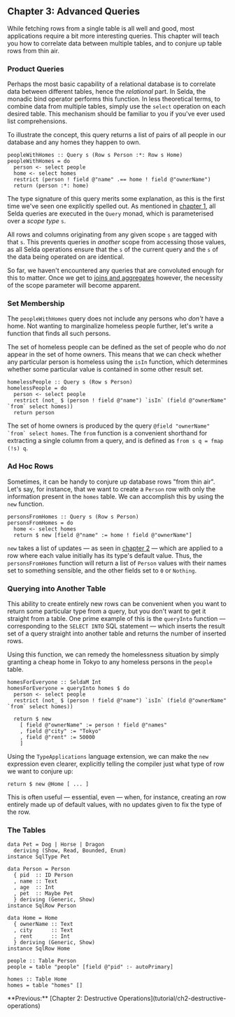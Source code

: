 <div class="pane" id="left">

## Chapter 3: Advanced Queries

While fetching rows from a single table is all well and good, most applications
require a bit more interesting queries.
This chapter will teach you how to correlate data between multiple tables, and
to conjure up table rows from thin air.


### Product Queries

Perhaps the most basic capability of a relational database is to correlate
data between different tables, hence the *relational* part.
In Selda, the monadic bind operator performs this function.
In less theoretical terms, to combine data from multiple tables, simply use
the `select` operation on each desired table.
This mechanism should be familiar to you if you've ever used list comprehensions.

To illustrate the concept, this query returns a list of pairs of all people
in our database and any homes they happen to own.

```language-haskell
peopleWithHomes :: Query s (Row s Person :*: Row s Home)
peopleWithHomes = do
  person <- select people
  home <- select homes
  restrict (person ! field @"name" .== home ! field @"ownerName")
  return (person :*: home)
```

The type signature of this query merits some explanation, as this is the first
time we've seen one explicitly spelled out.
As mentioned in [chapter 1](tutorial/ch1-example-explained), all Selda queries
are executed in the `Query` monad, which is parameterised over
a *scope type* `s`.

All rows and columns originating from any given scope `s` are tagged with that
`s`. This prevents queries in *another* scope from accessing those values, as
all Selda operations ensure that the `s` of the current query and the `s` of the
data being operated on are identical.

So far, we haven't encountered any queries that are convoluted enough for this
to matter. Once we get to
[joins and aggregates](tutorial/ch4-joins-and-aggregates) however, the necessity
of the scope parameter will become apparent.


### Set Membership

The `peopleWithHomes` query does not include any persons who *don't* have
a home. Not wanting to marginalize homeless people further, let's write a
function that finds all such persons.

The set of homeless people can be defined as the set of people who do
*not* appear in the set of home owners.
This means that we can check whether any particular person is homeless
using the `isIn` function, which determines whether some
particular value is contained in some other result set.

```language-haskell
homelessPeople :: Query s (Row s Person)
homelessPeople = do
  person <- select people
  restrict (not_ $ (person ! field @"name") `isIn` (field @"ownerName" `from` select homes))
  return person
```

The set of home owners is produced by the query
``@field "ownerName" `from` select homes``.
The `from` function is a convenient shorthand for extracting a single column
from a query, and is defined as `from s q = fmap (!s) q`.


### Ad Hoc Rows

Sometimes, it can be handy to conjure up database rows "from thin air".
Let's say, for instance, that we want to create a `Person` row with only
the information present in the `homes` table.
We can accomplish this by using the `new` function.

```language-haskell
personsFromHomes :: Query s (Row s Person)
personsFromHomes = do
  home <- select homes
  return $ new [field @"name" := home ! field @"ownerName"]
```

`new` takes a list of updates &mdash; as seen
in [chapter 2](tutorial/ch2-destructive-operations) &mdash; which are applied
to a row where each value initially has its type's default value.
Thus, the `personsFromHomes` function will return a list of `Person` values
with their names set to something sensible, and the other fields set to
`0` or `Nothing`.

### Querying into Another Table

This ability to create entirely new rows can be convenient when you want to
return some particular type from a query, but you don't want to get it straight
from a table.
One prime example of this is the `queryInto` function &mdash; corresponding to
the `SELECT INTO` SQL statement &mdash; which inserts the result set of a query
straight into another table and returns the number of inserted rows.

Using this function, we can remedy the homelessness situation by simply granting
a cheap home in Tokyo to any homeless persons in the `people` table.

```language-haskell
homesForEveryone :: SeldaM Int
homesForEveryone = queryInto homes $ do
  person <- select people
  restrict (not_ $ (person ! field @"name") `isIn` (field @"ownerName" `from` select homes))

  return $ new
    [ field @"ownerName" := person ! field @"names"
    , field @"city" := "Tokyo"
    , field @"rent" := 50000
    ]
```

Using the `TypeApplications` language extension, we can make the `new` expression
even clearer, explicitly telling the compiler just what type of row
we want to conjure up:

```language-haskell
return $ new @Home [ ... ]
```

This is often useful &mdash; essential, even &mdash; when, for instance,
creating an row entirely made up of default values, with no updates given
to fix the type of the row.

</div>

<div class="pane fixed" id="right">

### The Tables

```language-haskell
data Pet = Dog | Horse | Dragon
  deriving (Show, Read, Bounded, Enum)
instance SqlType Pet

data Person = Person
  { pid  :: ID Person
  , name :: Text
  , age  :: Int
  , pet  :: Maybe Pet
  } deriving (Generic, Show)
instance SqlRow Person

data Home = Home
  { ownerName :: Text
  , city      :: Text
  , rent      :: Int
  } deriving (Generic, Show)
instance SqlRow Home

people :: Table Person
people = table "people" [field @"pid" :- autoPrimary]

homes :: Table Home
homes = table "homes" []
```

<!-- **Next:** [Chapter 4: Joins and Aggregates](tutorial/ch4-joins-and-aggregates)<br> --!>

**Previous:** [Chapter 2: Destructive Operations](tutorial/ch2-destructive-operations)
</div>
